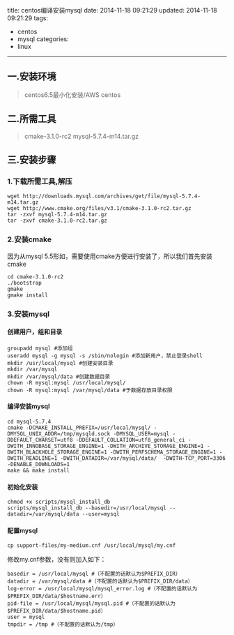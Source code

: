 title: centos编译安装mysql
date: 2014-11-18 09:21:29
updated: 2014-11-18 09:21:29
tags: 
- centos
- mysql
categories: 
- linux
---
## 一.安装环境

>centos6.5最小化安装/AWS centos

## 二.所需工具

>cmake-3.1.0-rc2
>mysql-5.7.4-m14.tar.gz
<!-- more -->
## 三.安装步骤

### 1.下载所需工具,解压

```
wget http://downloads.mysql.com/archives/get/file/mysql-5.7.4-m14.tar.gz
wget http://www.cmake.org/files/v3.1/cmake-3.1.0-rc2.tar.gz
tar -zxvf mysql-5.7.4-m14.tar.gz
tar -zxvf cmake-3.1.0-rc2.tar.gz
```

### 2.安装cmake

因为从mysql 5.5形如，需要使用cmake方便进行安装了，所以我们首先安装cmake

```
cd cmake-3.1.0-rc2
./bootstrap 
gmake
gmake install
```

### 3.安装mysql

#### 创建用户，组和目录

```
groupadd mysql #添加组
useradd mysql -g mysql -s /sbin/nologin #添加新用户，禁止登录shell
mkdir /usr/local/mysql #创建安装目录
mkdir /var/mysql
mkdir /var/mysql/data #创建数据目录
chown -R mysql:mysql /usr/local/mysql/ 
chown -R mysql:mysql /var/mysql/data #予数据存放目录权限
```

#### 编译安装mysql

```
cd mysql-5.7.4
cmake -DCMAKE_INSTALL_PREFIX=/usr/local/mysql/ -DMYSQL_UNIX_ADDR=/tmp/mysqld.sock -DMYSQL_USER=mysql -DDEFAULT_CHARSET=utf8 -DDEFAULT_COLLATION=utf8_general_ci -DWITH_INNOBASE_STORAGE_ENGINE=1 -DWITH_ARCHIVE_STORAGE_ENGINE=1 -DWITH_BLACKHOLE_STORAGE_ENGINE=1 -DWITH_PERFSCHEMA_STORAGE_ENGINE=1 -DWITH_READLINE=1 -DWITH_DATADIR=/var/mysql/data/  -DWITH-TCP_PORT=3306 -DENABLE_DOWNLOADS=1
make && make install
```

#### 初始化安装

```
chmod +x scripts/mysql_install_db
scripts/mysql_install_db --basedir=/usr/local/mysql --datadir=/var/mysql/data --user=mysql 
```

#### 配置mysql

```
cp support-files/my-medium.cnf /usr/local/mysql/my.cnf 
```

修改my.cnf参数，没有则加入如下： 

```
basedir = /usr/local/mysql #（不配置的话默认为$PREFIX_DIR）
datadir = /var/mysql/data #（不配置的话默认为$PREFIX_DIR/data）
log-error = /usr/local/mysql/mysql_error.log #（不配置的话默认为$PREFIX_DIR/data/$hostname.err）
pid-file = /usr/local/mysql/mysql.pid #（不配置的话默认为$PREFIX_DIR/data/$hostname.pid）
user = mysql
tmpdir = /tmp #（不配置的话默认为/tmp）

```